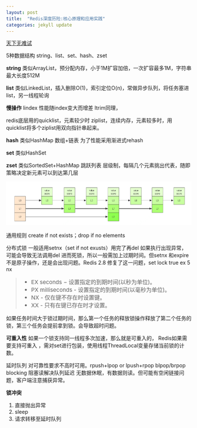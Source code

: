 ```yaml
---
layout: post
title:  "Redis深度历险:核心原理和应用实践"
categories: jekyll update
---
```


<a href="https://zhuanlan.zhihu.com/p/32540678" target="_blank">天下无难试</a>

5种数据结构 string、list、set、hash、zset

**string** 类似ArrayList，预分配内存，小于1M扩容加倍，一次扩容最多1M，字符串最大长度512M

**list** 类似LinkedList，插入删除O(1)，索引定位O(n)，常做异步队列，将任务塞进list，另一线程轮询

**慢操作** lindex 性能随index变大而增差 ltrim同理，

redis底层用的quicklist，元素较少时 ziplist，连续内存，元素较多时，用quicklist将多个ziplist用双向指针串起来。

**hash** 类似HashMap 数组+链表 为了性能采用渐进式rehash 

**set** 类似HashSet

**zset** 类似SortedSet+HashMap 跳跃列表 层级制，每隔几个元素挑出代表，随即策略决定新元素可以到达第几层

![](/images/屏幕截图_20211108170333.png)

通用规则 create if not exists；drop if no elements

分布式锁 一般适用setnx（set if not exusts）用完了再del  如果执行出现异常，可能会导致无法调用del 进而死锁，所以一般需加上过期时间。但setnx 和expire不是原子操作，还是会出现问题。Redis 2.8 修复了这一问题，set lock true ex 5 nx

<blockquote style="font-size:15px" >
  <ul>
    <li>EX seconds − 设置指定的到期时间(以秒为单位)。</li>
    <li>PX milliseconds - 设置指定的到期时间(以毫秒为单位)。</li>
    <li>NX - 仅在键不存在时设置键。</li>
    <li>XX - 只有在键已存在时才设置。</li>
  </ul>
</blockquote>

如果任务时间大于锁过期时间，那么第一个任务的释放锁操作释放了第二个任务的锁，第三个任务会提前拿到锁。会导致超时问题。

**可重入性**  如果一个锁支持同一线程多次加速，那么就是可重入的， Redis如果需要支持可重入 ，需对set进行包装，使用线程ThreadLocal变量存储当前锁的计数。

延时队列 对可靠性要求不高时可用。rpush+lpop or lpush+rpop 
blpop/brpop blocking 阻塞读解决队列延迟 无数据休眠，有数据则读。但可能有空闲链接问题，客户端注意捕获异常。

**锁冲突** 

1. 直接抛出异常
2. sleep
3. 请求转移至延时队列

